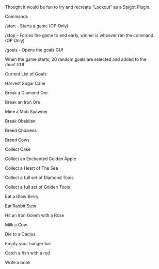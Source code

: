 Thought it would be fun to try and recreate "Lockout" as a Spigot Plugin.

Commands

/start - Starts a game (OP Only)

/stop - Forces the game to end early, winner is whoever ran the command. (OP Only)

/goals - Opens the goals GUI

When the game starts, 20 random goals are selected and added to the /hunt GUI

Current List of Goals:


Harvest Sugar Cane

Break a Diamond Ore

Break an Iron Ore

Mine a Mob Spawner

Break Obsidian

Breed Chickens

Breed Cows

Collect Cake

Collect an Enchanted Golden Apple

Collect a Heart of The Sea

Collect a full set of Diamond Tools

Collect a full set of Golden Tools

Eat a Glow Berry

Eat Rabbit Stew

Hit an Iron Golem with a Rose

Milk a Cow

Die to a Cactus

Empty your hunger bar

Catch a fish with a rod

Write a book
